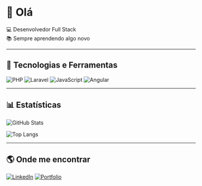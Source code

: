 # 👋 Olá

💻 Desenvolvedor Full Stack  
📚 Sempre aprendendo algo novo  

---

## 🔧 Tecnologias e Ferramentas
![PHP](https://img.shields.io/badge/-PHP-777BB4?style=flat&logo=php&logoColor=white)
![Laravel](https://img.shields.io/badge/-Laravel-FF2D20?style=flat&logo=laravel&logoColor=white)
![JavaScript](https://img.shields.io/badge/-JavaScript-F7DF1E?style=flat&logo=javascript&logoColor=black)
![Angular](https://img.shields.io/badge/-Angular-DD0031?style=flat&logo=angular&logoColor=white)

---

## 📊 Estatísticas
![GitHub Stats](https://github-readme-stats.vercel.app/api?username=seu-usuario&show_icons=true&theme=tokyonight)

![Top Langs](https://github-readme-stats.vercel.app/api/top-langs/?username=seu-usuario&layout=compact&theme=tokyonight)

---

## 🌎 Onde me encontrar
[![LinkedIn](https://img.shields.io/badge/-LinkedIn-blue?logo=linkedin&logoColor=white)](https://linkedin.com/in/seu-link)
[![Portfolio](https://img.shields.io/badge/-Portfólio-black?logo=firefox&logoColor=white)](https://seusite.com)
